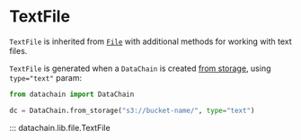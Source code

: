 # TextFile

`TextFile` is inherited from [`File`](file.md) with additional methods for working with text files.

`TextFile` is generated when a `DataChain` is created [from storage](../datachain.md#datachain.lib.dc.DataChain.from_storage), using `type="text"` param:

```python
from datachain import DataChain

dc = DataChain.from_storage("s3://bucket-name/", type="text")
```

::: datachain.lib.file.TextFile
